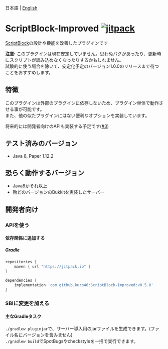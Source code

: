 日本語 | [English](docs/README_EN.md)

# ScriptBlock-Improved [![jitpack](https://jitpack.io/v/kuro46/ScriptBlock-Improved.svg)](https://jitpack.io/#kuro46/ScriptBlock-Improved)

[ScriptBlock](https://dev.bukkit.org/projects/scriptblock)の設計や機能を改善したプラグインです

**注意:** このプラグインは現在安定していません。思わぬバグがあったり、更新時にスクリプトが読み込めなくなったりするかもしれません。  
試験的に使う場合を除いて、安定化予定のバージョン1.0.0のリリースまで待つことをおすすめします。

## 特徴

このプラグインは外部のプラグインに依存しないため、プラグイン単体で動作させる事が可能です。  
また、他の似たプラグインにはない便利なオプションを実装しています。

将来的には開発者向けのAPIも実装する予定です([#3](https://github.com/kuro46/ScriptBlock-Improved/issues/3))

## テスト済みのバージョン

- Java 8, Paper 1.12.2

## 恐らく動作するバージョン

- Java8かそれ以上
- 殆どのバージョンのBukkitを実装したサーバー

## 開発者向け

### APIを使う

#### 依存関係に追加する

##### Gradle

```groovy
repositories {
    maven { url "https://jitpack.io" }
}

dependencies {
    implementation 'com.github.kuro46:ScriptBlock-Improved:v0.5.0'
}
```

### SBIに変更を加える

#### 主なGradleタスク

`./gradlew pluginjar`で、サーバー導入用のjarファイルを生成できます。(ファイル名にバージョンを含みません)  
`./gradlew build`でSpotBugsやcheckstyleを一括で実行できます。
